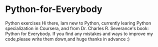 # Python-for-Everybody
Python exercises
Hi there,
Iam new to Python, currently learing Python specialization in Coursera, and from Dr. Charles R. Severance's book: Python for Everybody.
If you find any mistakes and ways to improve my code,please write them down,and huge thanks in advance :)
